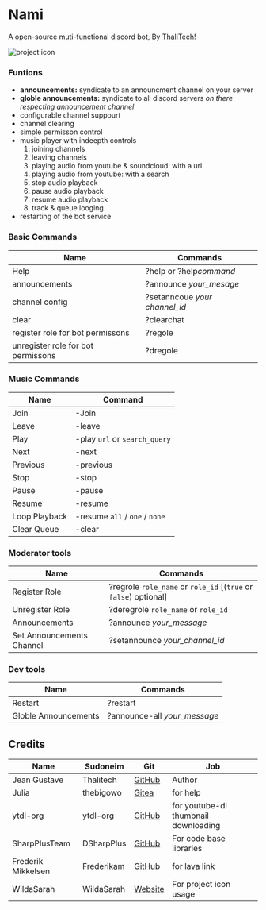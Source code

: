 Nami
====

A open-source muti-functional discord bot, By
[ThaliTech!](https://github.com/Thalitech)

![project icon](https://github.com/Thalitech/Nami/raw/main/bot-image.png)

### Funtions

-   **announcements:** syndicate to an announcment channel on your
    server
-   **globle announcements:** syndicate to all discord servers *on there
    respecting announcement channel*
-   configurable channel suppourt
-   channel clearing
-   simple permisson control
-   music player with indeepth controls
    1.  joining channels
    2.  leaving channels
    3.  playing audio from youtube & soundcloud: with a url
    4.  playing audio from youtube: with a search
    5.  stop audio playback
    6.  pause audio playback
    7.  resume audio playback
    8.  track & queue looging
-   restarting of the bot service

### Basic Commands

  Name                                | Commands
  ------------------------------------| --------------------------------
  Help                                | ?help or ?help*command*
  announcements                       | ?announce *your_mesage*
  channel config                      | ?setanncoue *your channel_id*
  clear                               | ?clearchat
  register role for bot permissons    | ?regole
  unregister role for bot permissons  | ?dregole

### Music Commands

  Name           | Command
  ---------------| --------------------------------------
  Join           | -Join
  Leave          | -leave
  Play           | -play `url` or `search_query`
  Next           | -next
  Previous       | -previous
  Stop           | -stop
  Pause          | -pause
  Resume         | -resume
  Loop Playback  | -resume `all` / `one` / `none`
  Clear Queue    | -clear

### Moderator tools

Name            | Commands
----------------|-----------------------------------
Register Role   | ?regrole `role_name` or `role_id` [(`true` or `false`) optional]
Unregister Role | ?deregrole `role_name` or `role_id`
Announcements	| ?announce *your_message*
Set Announcements Channel | ?setannounce *your_channel_id*
### Dev tools

  Name                   |Commands
  ---------------------- |-------------------------------
  Restart                |?restart
  Globle Announcements   |?announce-all *your\_message*

Credits
-------

  Name                | Sudoneim    | Git       | Job
  --------------------| ------------| --------- | --------------------------------------
  Jean Gustave        | Thalitech   | [GitHub](https://github.com/Thalitech/)  | Author
  Julia               | thebigowo   | [Gitea](https://gitea.thebigowo.xyz/julia)   | for help
  ytdl-org            | ytdl-org    | [GitHub](https://github.com/ytdl-org/)  | for youtube-dl thumbnail downloading
  SharpPlusTeam       | DSharpPlus  | [GitHub](https://github.com/DSharpPlus/)  | For code base libraries
  Frederik Mikkelsen  | Frederikam  | [GitHub](https://github.com/Frederikam)  | for lava link
  WildaSarah          | WildaSarah  | [Website](https://artistsnclients.com/slots/68822-cute-anime-icons) | For project icon usage


